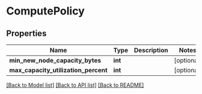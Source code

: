 # ComputePolicy

## Properties
Name | Type | Description | Notes
------------ | ------------- | ------------- | -------------
**min_new_node_capacity_bytes** | **int** |  | [optional] 
**max_capacity_utilization_percent** | **int** |  | [optional] 

[[Back to Model list]](../README.md#documentation-for-models) [[Back to API list]](../README.md#documentation-for-api-endpoints) [[Back to README]](../README.md)


